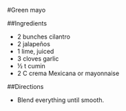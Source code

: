 #Green mayo

##Ingredients
- 2 bunches cilantro
- 2 jalapeños
- 1 lime, juiced
- 3 cloves garlic
- &frac12; t cumin
- 2 C crema Mexicana or mayonnaise

##Directions
- Blend everything until smooth.

